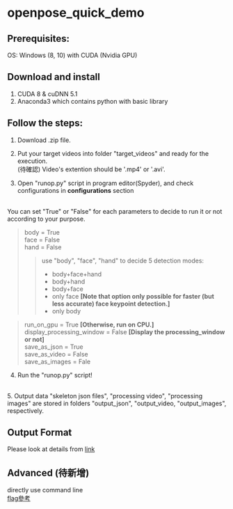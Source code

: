 # openpose_quick_demo

## Prerequisites: 
OS: Windows (8, 10) with CUDA (Nvidia GPU)

## Download and install
1. CUDA 8 & cuDNN 5.1<br/>
2. Anaconda3 which contains python with basic library <br/>

## Follow the steps:
1. Download .zip file.<br/>
2. Put your target videos into folder "target_videos" and ready for the execution.<br/>
(待確認) Video's extention should be '.mp4' or '.avi'.<br/>

3. Open "runop.py" script in program editor(Spyder), and check configurations in **configurations** section<br/>
<br/>
You can set "True" or "False" for each parameters to decide to run it or not according to your purpose.

> body = True<br/>
> face = False<br/>
> hand = False<br/>
>> use "body", "face", "hand" to decide 5 detection modes:<br/>
>>- body+face+hand<br/>
>>- body+hand<br/>
>>- body+face<br/>
>>- only face **[Note that option only possible for faster (but less accurate) face keypoint detection.]**<br/>
>>- only body<br/>

> run_on_gpu = True **[Otherwise, run on CPU.]**<br/>
> display_processing_window = False **[Display the processing_window or not]**<br/>
> save_as_json = True<br/>
> save_as_video = False<br/>
> save_as_images = Fale<br/>

4. Run the "runop.py" script!<br/>
<br/>
5. Output data "skeleton json files", "processing video", "processing images" are stored in folders "output_json", "output_video, "output_images", respectively.


## Output Format
Please look at details from [link](https://github.com/CMU-Perceptual-Computing-Lab/openpose/blob/master/doc/output.md)

## Advanced (待新增)
directly use command line <br/>
[flag參考](https://github.com/CMU-Perceptual-Computing-Lab/openpose/blob/master/doc/demo_overview.md)
